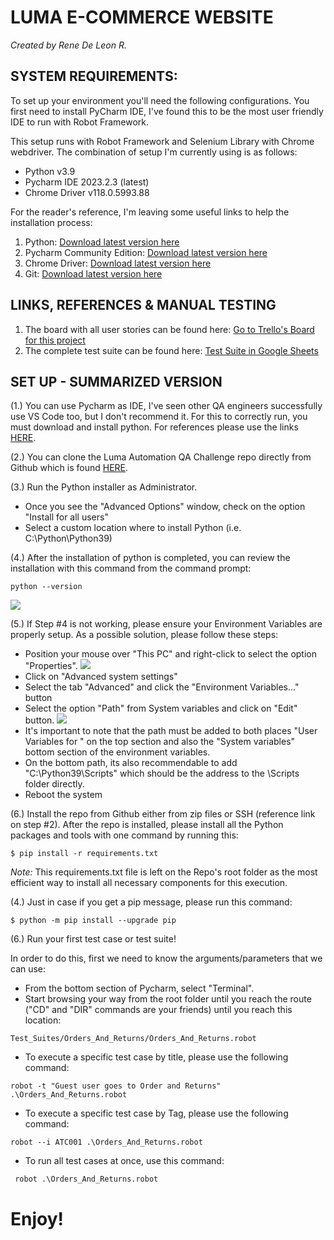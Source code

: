 # **LUMA E-COMMERCE WEBSITE**
 *Created by Rene De Leon R.*



## **SYSTEM REQUIREMENTS:**

To set up your environment you'll need the following configurations. You first need to install PyCharm IDE, I've found this to be the most user friendly IDE to run with Robot Framework.

This setup runs with Robot Framework and Selenium Library with Chrome webdriver. The combination of setup I'm currently using is as follows:
- Python v3.9
- Pycharm IDE 2023.2.3 (latest)
- Chrome Driver v118.0.5993.88

For the reader's reference, I'm leaving some useful links to help the installation process:
1. Python: [Download latest version here](https://www.python.org/downloads/)
2. Pycharm Community Edition: [Download latest version here](https://www.jetbrains.com/pycharm/download/)
3. Chrome Driver: [Download latest version here](https://googlechromelabs.github.io/chrome-for-testing/)
4. Git: [Download latest version here](https://git-scm.com/downloads)

## **LINKS, REFERENCES & MANUAL TESTING**
1. The board with all user stories can be found here: [Go to Trello's Board for this project](https://trello.com/b/jOqTPdPm/rene-de-leons-qa-challenge)
2. The complete test suite can be found here: [Test Suite in Google Sheets](https://docs.google.com/spreadsheets/d/115zRcR73_6-lYKnc-2P7PYC2c-QHvUgwGR-saxP5b48/edit#gid=61291363)

## **SET UP - SUMMARIZED VERSION**
(1.) You can use Pycharm as IDE, I've seen other QA engineers successfully use VS Code too, but I don't recommend it. For this to correctly run, you must download and install python. For references please use the links [HERE](https://www.python.org/downloads/windows/).

(2.) You can clone the Luma Automation QA Challenge repo directly from Github which is found [HERE](https://github.com/Rene152005/Luma_Automation_QAChallenge).

(3.) Run the Python installer as Administrator.
* Once you see the "Advanced Options" window, check on the option "Install for all users"
* Select a custom location where to install Python (i.e. C:\Python\Python39)

(4.) After the installation of python is completed, you can review the installation with this command from the command prompt:
```
python --version
```
![](C:\Users\rened\PycharmProjects\Luma_Automation_QAChallenge\Resources\Files\pythonVersion.png)

(5.) If Step #4 is not working, please ensure your Environment Variables are properly setup. As a possible solution, please follow these steps:
* Position your mouse over "This PC" and right-click to select the option "Properties".
![](C:\Users\rened\PycharmProjects\Luma_Automation_QAChallenge\Resources\Files\MyPC.png)
* Click on "Advanced system settings"
* Select the tab "Advanced" and click the "Environment Variables…" button
* Select the option "Path" from System variables and click on "Edit" button.
![](C:\Users\rened\PycharmProjects\Luma_Automation_QAChallenge\Resources\Files\Environment_Variables.png)
* It's important to note that the path must be added to both places "User Variables for <user>" on the top section and also the "System variables" bottom section of the environment variables.
* On the bottom path, its also recommendable to add "C:\Python39\Scripts" which should be the address to the \Scripts folder directly.
* Reboot the system

(6.) Install the repo from Github either from zip files or SSH (reference link on step #2). After the repo is installed, please install all the Python packages and tools with one command by running this:
```
$ pip install -r requirements.txt
```
*Note:* This requirements.txt file is left on the Repo's root folder as the most efficient way to install all necessary components for this execution.

(4.) Just in case if you get a pip message, please run this command:
```
$ python -m pip install --upgrade pip
```
(6.) Run your first test case or test suite!

In order to do this, first we need to know the arguments/parameters that we can use:
* From the bottom section of Pycharm, select "Terminal". 
* Start browsing your way from the root folder until you reach the route ("CD" and "DIR" commands are your friends) until you reach this location:
```
Test_Suites/Orders_And_Returns/Orders_And_Returns.robot
```
* To execute a specific test case by title, please use the following command:
```
robot -t "Guest user goes to Order and Returns" .\Orders_And_Returns.robot
```
* To execute a specific test case by Tag, please use the following command:
```
robot --i ATC001 .\Orders_And_Returns.robot
```
* To run all test cases at once, use this command:
```
 robot .\Orders_And_Returns.robot
```
# Enjoy!